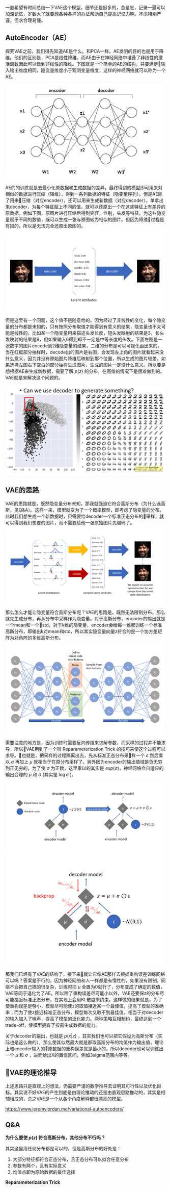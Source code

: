 一直希望有时间总结一下VAE这个模型，细节还是挺多的，总是忘，记录一遍可以加深记忆，岁数大了就要想各种各样的办法帮助自己提高记忆力啊。不求特别严谨，但求合理易懂。

## AutoEncoder（AE）

探究VAE之前，我们得先知道AE是什么。和PCA一样，AE发明的目的也是用于降维。他们的区别是，PCA是线性降维，而AE由于在神经网络中堆叠了非线性的激活函数因此可以做到非线性的降维。下图就是一个简单的AE的结构，只要满足输入输出维度相同，隐变量维度小于观测变量维度，这样的神经网络就可以称为一个AE。

<center><img src="/images/blog/AE_structure.png"></center>

AE的的训练就是去最小化原数据和生成数据的差异，最终得到的模型即可用来对相似的数据进行压缩（降维），得到一系列数据的特征（隐变量序列）。但是AE除了用来压缩（对应encoder），还可以用来生成新数据（对应decoder）。单拿出来decoder，为每个特征赋上不同的值，就可以还原出一个在这些特征上有差异的原数据。例如下图，原图片进行压缩后得到笑容，性别，头发等特征。为这些隐变量赋予不同的数值，既可以生成一张与原图较为相似的图片。但因为降维过程是有损的，所以是无法完全还原出原图的。

<center><img src="/images/blog/AE_example.png"></center>

但是这里有一个问题，这个值不是随意给的。因为经过了非线性的变化，每个隐变量的分布都是未知的，只有按照分布取值才能得到有意义的结果，隐变量也不太可能是线性的，比如某一个隐变量用来描述头发长度，短头发映射的结果是3，长头发映射的结果是9，但如果输入6得到却不一定是中等长度的头发。下面左图是一张数字的图片encode到2维隐变量的结果，二维的分布是可以可视化画出来的。当在红框部分抽样时，decode出的图片是右图，会发现左上角的图片就看起来没什么意义，因为并没有原始图片降维后映射到那个位置，所以生成的图片较差。如果选择左图右下空白的部分抽样生成图片，生成的图片一定没什么意义。所以要是想根据AE来生成新数据，需要了解 $p(z)$ 的分布，在高维的情况下是很难做到的。VAE就是来解决这个问题的。

<center><img src="/images/blog/AE_visualization.png"></center>

## VAE的思路

VAE的思路就是，既然隐变量分布未知，那我就强迫它符合高斯分布（为什么选高斯，见Q&A）。这样一来，模型就变为了一个概率模型，即考虑了隐变量的分布。此时我们想生成一个新数据时，只需要给decoder一个标准正态分布的采样，就可以得到我们想要的图片，而不需要给他一张原始图片先编码了。

<center><img src="/images/blog/VAE_example.png"></center>

那么怎么才能让隐变量符合高斯分布呢？VAE的思路是，既然无法限制分布，那么就先生成分布，再从分布中采样作为隐变量。对于高斯分布，encoder的输出就是一个mean和一个std。对于k维的隐变量，encoder会给每一维都训练一个标准高斯分布，即输出k对mean和std，所以其实隐变量向量z符合的是一个协方差矩阵为对角阵的多维高斯分布。

<center><img src="/images/blog/VAE_structure.png"></center>

需要注意的地方是，因为训练时需要反向传播来求解参数，而采样的过程并不能求导，所以VAE用到了一个叫 Reparameterization Trick 的技巧来使这个过程可以求导。也就是，把采样的过程隔离出去，先从标准正态分布采样一个 $\varepsilon$ 然后乘以 $\sigma$ 再加上 $\mu$ 就相当于在原分布采样了。另外因为encoder的输出值域是负无穷到正无穷的，为了使 $\sigma$ 为正数，这里乘以的其实是 $exp(\sigma)$，神经网络会自适应的输出合理的 $\mu$ 和 $\sigma$ (其实是 $\log \sigma$ )。

<center><img src="/images/blog/VAE_reparameter.png"></center>
<center><img src="/images/blog/VAE_reparameter2.png"></center>

那我们已经有了VAE的结构了，接下来就让它像AE那样去根据重构误差训练网络可以吗？答案是不行的。因为神经网络和人一样都是有惰性的，如果没有限制，网络不会把自己搞的很复杂，训练时把 $\mu$ 全置为0就行了，分布变成了确定的数值，VAE等同于退化为了AE。所以除了重构误差尽可能小以外，VAE还要保z的分布尽可能接近标准正态分布，在实现上会用KL散度来约束。这样做的结果就是，为了使重构误差足够小，模型尽可能使z的取值接近某一个最佳值，提高了模型的准确率；而为了使z接近标准正态分布，模型每次又取不到最佳值，相当于对decoder的输入加入了噪声，提高了模型的泛化能力。两种策略互相制约，最终达到一个trade-off，使模型拥有了按需生成数据的能力。

关于decoder的输出，也就是 $p(x \vert z)$ ，其实我们也可以把它假设为高斯分布（实际也是这么做的），那么使其似然最大就是都取高斯分布的均值作为输出值，理论上和encoder输入的原数据的重构误差就是最小的。所以decoder也可以训练出一个 $\mu$ 和 $\sigma$ ，进而给出X的置信区间，例如3sigma范围内等等。

## VAE的理论推导

上述思路只是直观上的想法，仍需要严谨的数学推导去证明其可行性以及优化目标。其实说不好VAE的产生到底是由理论推动的还是由直观思路推动的，其实是相辅相成的，总之VAE是一个从各个角度解释都很漂亮的模型。

https://www.jeremyjordan.me/variational-autoencoders/


## Q&A

**为什么要使 $p(z)$ 符合高斯分布，其他分布不行吗？**

其实这里用任何分布都是可以的，但是高斯分布的好处是：

1. 大部分特征都符合正态分布，且正态分布可以拟合任意分布
2. 参数有两个，且有实际意义
3. 均值点即为原始数据的最佳选择

**Reparameterization Trick**
